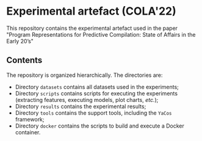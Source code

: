 # Experimental artefact (COLA'22)

This repository contains the experimental artefact used in the paper "Program Representations for Predictive Compilation: State of Affairs in the Early 20’s"

## Contents

The repository is organized hierarchically. The directories are:
- Directory `datasets` contains all datasets used in the experiments;
- Directory `scripts` contains scripts for executing the experiments (extracting features, executing models, plot charts, *etc.*);
- Directory `results` contains the experimental results;
- Directory `tools` contains the support tools, including the `YaCos` framework;
- Directory `docker` contains the scripts to build and execute a Docker container.  

